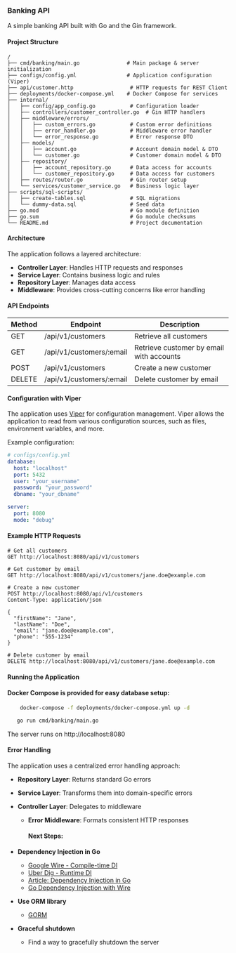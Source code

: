 ### Banking API

A simple banking API built with Go and the Gin framework.

#### Project Structure

```text
/
├── cmd/banking/main.go               # Main package & server initialization
├── configs/config.yml                # Application configuration (Viper)
├── api/customer.http                  # HTTP requests for REST Client
├── deployments/docker-compose.yml    # Docker Compose for services
├── internal/
│   ├── config/app_config.go           # Configuration loader
│   ├── controllers/customer_controller.go  # Gin HTTP handlers
│   ├── middleware/errors/
│   │   ├── custom_errors.go           # Custom error definitions
│   │   ├── error_handler.go           # Middleware error handler
│   │   └── error_response.go          # Error response DTO
│   ├── models/
│   │   ├── account.go                 # Account domain model & DTO
│   │   └── customer.go                # Customer domain model & DTO
│   ├── repository/
│   │   ├── account_repository.go      # Data access for accounts
│   │   └── customer_repository.go     # Data access for customers
│   ├── routes/router.go               # Gin router setup
│   └── services/customer_service.go   # Business logic layer
├── scripts/sql-scripts/
│   ├── create-tables.sql              # SQL migrations
│   └── dummy-data.sql                 # Seed data
├── go.mod                             # Go module definition
├── go.sum                             # Go module checksums
└── README.md                          # Project documentation
```

#### Architecture

The application follows a layered architecture:

- **Controller Layer**: Handles HTTP requests and responses
- **Service Layer**: Contains business logic and rules
- **Repository Layer**: Manages data access
- **Middleware**: Provides cross-cutting concerns like error handling

#### API Endpoints

| Method | Endpoint                   | Description                               |
|--------|----------------------------|-------------------------------------------|
| GET    | /api/v1/customers          | Retrieve all customers                    |
| GET    | /api/v1/customers/:email   | Retrieve customer by email with accounts  |
| POST   | /api/v1/customers          | Create a new customer                     |
| DELETE | /api/v1/customers/:email   | Delete customer by email                  |

#### Configuration with Viper

The application uses [Viper](https://github.com/spf13/viper) for configuration management. Viper allows the application
to read from various configuration sources, such as files, environment variables, and more.

Example configuration:

```yaml
# configs/config.yml
database:
  host: "localhost"
  port: 5432
  user: "your_username"
  password: "your_password"
  dbname: "your_dbname"

server:
  port: 8080
  mode: "debug"
```


#### Example HTTP Requests

```http
# Get all customers
GET http://localhost:8080/api/v1/customers

# Get customer by email
GET http://localhost:8080/api/v1/customers/jane.doe@example.com

# Create a new customer
POST http://localhost:8080/api/v1/customers
Content-Type: application/json

{
  "firstName": "Jane",
  "lastName": "Doe",
  "email": "jane.doe@example.com",
  "phone": "555-1234"
}

# Delete customer by email
DELETE http://localhost:8080/api/v1/customers/jane.doe@example.com
```

#### Running the Application

#### Docker Compose is provided for easy database setup:
```bash
    docker-compose -f deployments/docker-compose.yml up -d
```


```bash
   go run cmd/banking/main.go 
```

The server runs on http://localhost:8080

#### Error Handling

The application uses a centralized error handling approach:

- **Repository Layer**: Returns standard Go errors
- **Service Layer**: Transforms them into domain-specific errors
- **Controller Layer**: Delegates to middleware
  - **Error Middleware**: Formats consistent HTTP responses

    #### Next Steps:

- **Dependency Injection in Go**
    - [Google Wire - Compile-time DI](https://github.com/google/wire)
    - [Uber Dig - Runtime DI](https://github.com/uber-go/dig)
    - [Article: Dependency Injection in Go](https://medium.com/@john.doe/dependency-injection-in-go-1a6a1f4eabe)
    - [Go Dependency Injection with Wire](https://medium.com/@john.doe/go-dependency-injection-with-wire-1a6a1f4eabe)

- **Use ORM library**
  - [GORM](https://gorm.io/) 

- **Graceful shutdown**
  - Find a way to gracefully shutdown the server